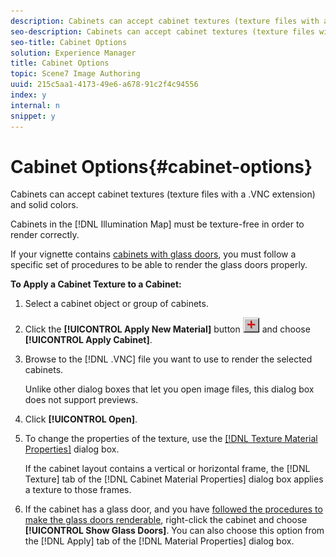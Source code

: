 ```yaml
---
description: Cabinets can accept cabinet textures (texture files with a .VNC extension) and solid colors.
seo-description: Cabinets can accept cabinet textures (texture files with a .VNC extension) and solid colors.
seo-title: Cabinet Options
solution: Experience Manager
title: Cabinet Options
topic: Scene7 Image Authoring
uuid: 215c5aa1-4173-49e6-a678-91c2f4c94556
index: y
internal: n
snippet: y
---
```


# Cabinet Options{#cabinet-options}

Cabinets can accept cabinet textures (texture files with a .VNC extension) and solid colors.

Cabinets in the [!DNL Illumination Map] must be texture-free in order to render correctly.

If your vignette contains [cabinets with glass doors](../../c-vat-obj-pg/c-vat-abt-obj-prop/t-vat-cab-glass-doors.md#task-e968ceb7b07644eab2442c4b4737afe7), you must follow a specific set of procedures to be able to render the glass doors properly.

**To Apply a Cabinet Texture to a Cabinet:** 

1. Select a cabinet object or group of cabinets.
1. Click the **[!UICONTROL Apply New Material]** button ![](assets/new_material.png) and choose **[!UICONTROL Apply Cabinet]**.
1. Browse to the [!DNL .VNC] file you want to use to render the selected cabinets.

   Unlike other dialog boxes that let you open image files, this dialog box does not support previews. 

1. Click **[!UICONTROL Open]**.
1. To change the properties of the texture, use the [ [!DNL Texture Material Properties]](../../c-vat-rend-pg/c-vat-work-text/c-vat-text-mat-prop/c-vat-text-mat-prop.md#concept-56e919cfd48748169dc2f011aa95c5fd) dialog box.

   If the cabinet layout contains a vertical or horizontal frame, the [!DNL Texture] tab of the [!DNL Cabinet Material Properties] dialog box applies a texture to those frames. 

1. If the cabinet has a glass door, and you have [followed the procedures to make the glass doors renderable](../../c-vat-obj-pg/c-vat-abt-obj-prop/t-vat-cab-glass-doors.md#task-e968ceb7b07644eab2442c4b4737afe7), right-click the cabinet and choose **[!UICONTROL Show Glass Doors]**.
You can also choose this option from the [!DNL Apply] tab of the [!DNL Material Properties] dialog box. 
